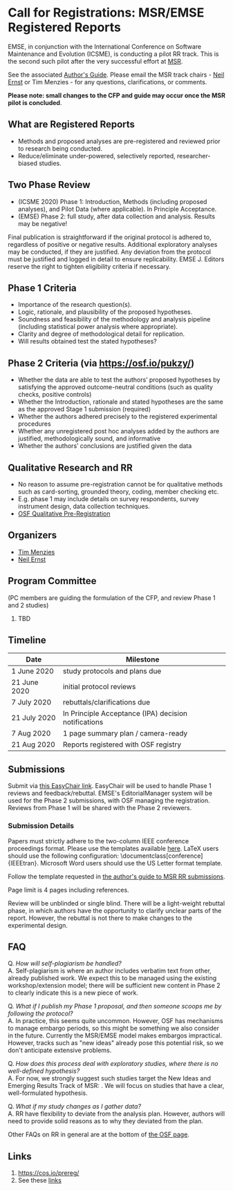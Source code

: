 # Call for Registrations: MSR/EMSE Registered Reports 
EMSE, in conjunction with the International Conference on Software Maintenance and Evolution (ICSME), is conducting a pilot RR track. This is the second such pilot after the very successful effort at [MSR](https://2020.msrconf.org/track/msr-2020-Registered-Reports).

See the associated [Author's Guide](msr_rr_cfp.md). Please email the MSR track chairs - [Neil Ernst](mailto:neil@neilernst.net) or Tim Menzies - for any questions, clarifications, or comments.

**Please note: small changes to the CFP and guide may occur once the MSR pilot is concluded**.

## What are Registered Reports
* Methods and proposed analyses are pre-registered and reviewed prior to research being conducted.
* Reduce/eliminate under-powered, selectively reported, researcher-biased studies.

## Two Phase Review
* (ICSME 2020) Phase 1: Introduction, Methods (including proposed analyses), and Pilot Data (where applicable). In Principle Acceptance.
* (EMSE) Phase 2: full study, after data collection and analysis. Results may be negative! 

Final publication is straightforward if the original protocol is adhered to, regardless of positive or negative results.  Additional exploratory analyses may be conducted, if they are justified. Any deviation from the protocol must be justified and logged in detail to ensure replicability. EMSE J. Editors reserve the right to tighten eligibility criteria if necessary.

## Phase 1 Criteria
* Importance of the research question(s).
* Logic, rationale, and plausibility of the proposed hypotheses.
* Soundness and feasibility of the methodology and analysis pipeline (including statistical power analysis where appropriate).
* Clarity and degree of methodological detail for replication.
* Will results obtained test the stated hypotheses?

## Phase 2 Criteria (via https://osf.io/pukzy/)

- Whether the data are able to test the authors’ proposed hypotheses by satisfying the approved outcome-neutral conditions (such as quality checks, positive controls)
- Whether the Introduction, rationale and stated hypotheses are the same as the approved Stage 1 submission (required)
- Whether the authors adhered precisely to the registered experimental procedures
- Whether any unregistered post hoc analyses added by the authors are justified, methodologically sound, and informative
- Whether the authors’ conclusions are justified given the data

## Qualitative Research and RR

* No reason to assume pre-registration cannot be for qualitative methods such as card-sorting, grounded theory, coding, member checking etc.
* E.g. phase 1 may include details on survey respondents, survey instrument design, data collection techniques.
* [OSF Qualitative Pre-Registration](https://osf.io/j7ghv/)

## Organizers
* [Tim Menzies](https://menzies.us)
* [Neil Ernst](https://www.neilernst.net)

## Program Committee
(PC members are guiding the formulation of the CFP, and review Phase 1 and 2 studies)

1. TBD

## Timeline
|Date|Milestone|
|----|----|
|1 June 2020 | study protocols and plans due|
|21 June 2020 |initial protocol reviews|
|7 July 2020| rebuttals/clarifications due|
|21 July 2020 | In Principle Acceptance (IPA) decision notifications|
|7 Aug 2020 | 1 page summary plan / camera-ready|
|21 Aug 2020|Reports registered with OSF registry|

## Submissions

Submit via [this EasyChair link](). EasyChair will be used to handle Phase 1 reviews and feedback/rebuttal. EMSE's EditorialManager system will be used for the Phase 2 submissions, with OSF managing the registration. Reviews from Phase 1 will be shared with the Phase 2 reviewers.

### Submission Details
Papers must strictly adhere to the two-column IEEE conference proceedings format. Please use the templates available [here](https://www.ieee.org/conferences/publishing/templates.html). LaTeX users should use the following configuration: \documentclass[conference]{IEEEtran}. Microsoft Word users should use the US Letter format template. 

Follow the template requested in [the author's guide to MSR RR submissions](msr_rr_cfp.md).

Page limit is 4 pages including references.

Review will be unblinded or single blind. There will be a light-weight rebuttal phase, in which authors have the opportunity to clarify unclear parts of the report. However, the rebuttal is not there to make changes to the experimental design.

## FAQ
Q. *How will self-plagiarism be handled?* <br/>
A. Self-plagiarism is where an author includes verbatim text from other, already published work. We expect this to be managed using the existing workshop/extension model; there will be sufficient new content in Phase 2 to clearly indicate this is a new piece of work.

Q. *What if I publish my Phase 1 proposal, and then someone scoops me by following the protocol?* <br/>
A. In practice, this seems quite uncommon. However, OSF has mechanisms to manage embargo periods, so this might be something we also consider in the future. Currently the MSR/EMSE model makes embargos impractical. However, tracks such as "new ideas" already pose this potential risk, so we don't anticipate extensive problems.

Q. *How does this process deal with exploratory studies, where there is no well-defined hypothesis?*<br/>
A. For now, we strongly suggest such studies target the New Ideas and Emerging Results Track of MSR: . We will focus on studies that have a clear, well-formulated hypothesis. 

Q. *What if my study changes as I gather data?* <br/>
A. RR have flexibility to deviate from the analysis plan. However, authors will need to provide solid reasons as to why they deviated from the plan.

Other FAQs on RR in general are at the bottom of [the OSF page](https://cos.io/prereg/).

## Links
1. https://cos.io/prereg/
2. See these [links](https://github.com/emsejournal/openscience/blob/master/links.md#registeredpre-registered-reports)
